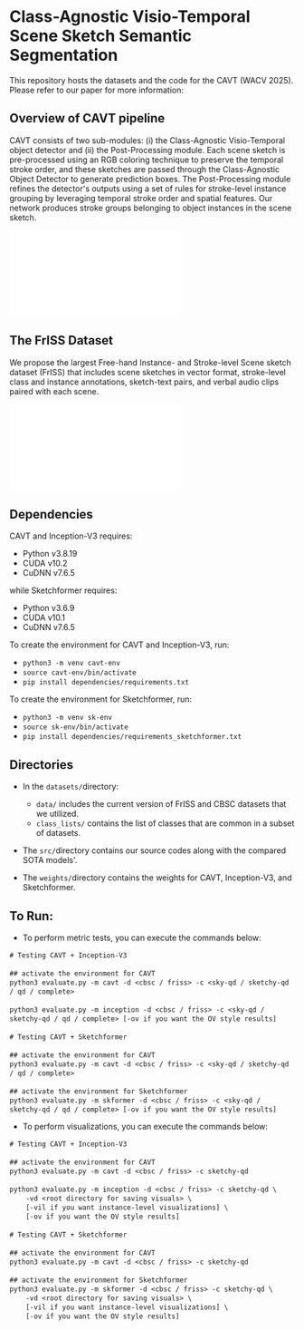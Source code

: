 # Class-Agnostic Visio-Temporal Scene Sketch Semantic Segmentation

This repository hosts the datasets and the code for the CAVT (WACV 2025). Please refer to our paper for more information:

## Overview of CAVT pipeline

CAVT consists of two sub-modules: (i) the Class-Agnostic Visio-Temporal object detector and (ii) the Post-Processing module. Each scene sketch is pre-processed using an RGB coloring technique to preserve the temporal stroke order, and these sketches are passed through the Class-Agnostic Object Detector to generate prediction boxes. The Post-Processing module refines the detector's outputs using a set of rules for stroke-level instance grouping by leveraging temporal stroke order and spatial features. Our network produces stroke groups belonging to object instances in the scene sketch.

![project-pipeline](assets/cavt_pipeline.pdf?raw=true)

## The FrISS Dataset

We propose the largest Free-hand Instance- and Stroke-level Scene sketch dataset (FrISS) that includes scene sketches in vector format, stroke-level class and instance annotations, sketch-text pairs, and verbal audio clips paired with each scene.

![friss-samples](assets/friss-dataset-samples-colorful.pdf?raw=true)

## Dependencies

CAVT and Inception-V3 requires:

- Python v3.8.19
- CUDA v10.2
- CuDNN v7.6.5

while Sketchformer requires:

- Python v3.6.9
- CUDA v10.1
- CuDNN v7.6.5

To create the environment for CAVT and Inception-V3, run:

- `python3 -m venv cavt-env`
- `source cavt-env/bin/activate`
- `pip install dependencies/requirements.txt`

To create the environment for Sketchformer, run:

- `python3 -m venv sk-env`
- `source sk-env/bin/activate`
- `pip install dependencies/requirements_sketchformer.txt`


## Directories

- In the `datasets/`directory:

    - `data/` includes the current version of FrISS and CBSC datasets that we utilized.
    - `class_lists/` contains the list of classes that are common in a subset of datasets.

- The `src/`directory contains our source codes along with the compared SOTA models'.

- The `weights/`directory contains the weights for CAVT, Inception-V3, and Sketchformer.

## To Run:

- To perform metric tests, you can execute the commands below:

```
# Testing CAVT + Inception-V3

## activate the environment for CAVT
python3 evaluate.py -m cavt -d <cbsc / friss> -c <sky-qd / sketchy-qd / qd / complete>

python3 evaluate.py -m inception -d <cbsc / friss> -c <sky-qd / sketchy-qd / qd / complete> [-ov if you want the OV style results]

# Testing CAVT + Sketchformer

## activate the environment for CAVT
python3 evaluate.py -m cavt -d <cbsc / friss> -c <sky-qd / sketchy-qd / qd / complete>

## activate the environment for Sketchformer
python3 evaluate.py -m skformer -d <cbsc / friss> -c <sky-qd / sketchy-qd / qd / complete> [-ov if you want the OV style results]

```

- To perform visualizations, you can execute the commands below:

```
# Testing CAVT + Inception-V3

## activate the environment for CAVT
python3 evaluate.py -m cavt -d <cbsc / friss> -c sketchy-qd 

python3 evaluate.py -m inception -d <cbsc / friss> -c sketchy-qd \
    -vd <root directory for saving visuals> \
    [-vil if you want instance-level visualizations] \
    [-ov if you want the OV style results] 

# Testing CAVT + Sketchformer

## activate the environment for CAVT
python3 evaluate.py -m cavt -d <cbsc / friss> -c sketchy-qd

## activate the environment for Sketchformer
python3 evaluate.py -m skformer -d <cbsc / friss> -c sketchy-qd \
    -vd <root directory for saving visuals> \
    [-vil if you want instance-level visualizations] \
    [-ov if you want the OV style results] 

```